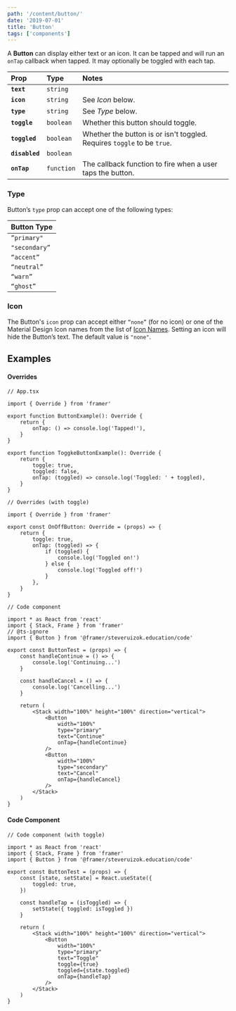 ```yaml
---
path: '/content/button/'
date: '2019-07-01'
title: 'Button'
tags: ['components']
---
```


A **Button** can display either text or an icon. It can be tapped and will run
an `onTap` callback when tapped. It may optionally be toggled with each tap.

| Prop           | Type       | Notes                                                                   |
| :------------- | :--------- | :---------------------------------------------------------------------- |
| **`text`**     | `string`   |                                                                         |
| **`icon`**     | `string`   | See _Icon_ below.                                                       |
| **`type`**     | `string`   | See _Type_ below.                                                       |
| **`toggle`**   | `boolean`  | Whether this button should toggle.                                      |
| **`toggled`**  | `boolean`  | Whether the button is or isn't toggled. Requires `toggle` to be `true`. |
| **`disabled`** | `boolean`  |                                                                         |
| **`onTap`**    | `function` | The callback function to fire when a user taps the button.              |

### Type

Button’s `type` prop can accept one of the following types:

| Button Type   |
| ------------- |
| `”primary"`   |
| `"secondary”` |
| `“accent”`    |
| `“neutral”`   |
| `“warn”`      |
| `“ghost”`     |

### Icon

The Button's `icon` prop can accept either `“none”` (for no icon) or one of the
Material Design Icon names from the list of [Icon Names](docs/IconNames). Setting an
icon will hide the Button’s text. The default value is `"none"`.

## Examples

#### Overrides

```tsx
// App.tsx

import { Override } from 'framer'

export function ButtonExample(): Override {
	return {
		onTap: () => console.log('Tapped!'),
	}
}

export function ToggkeButtonExample(): Override {
	return {
		toggle: true,
		toggled: false,
		onTap: (toggled) => console.log('Toggled: ' + toggled),
	}
}
```

```tsx
// Overrides (with toggle)

import { Override } from 'framer'

export const OnOffButton: Override = (props) => {
	return {
		toggle: true,
		onTap: (toggled) => {
			if (toggled) {
				console.log('Toggled on!')
			} else {
				console.log('Toggled off!')
			}
		},
	}
}
```

```tsx
// Code component

import * as React from 'react'
import { Stack, Frame } from 'framer'
// @ts-ignore
import { Button } from '@framer/steveruizok.education/code'

export const ButtonTest = (props) => {
	const handleContinue = () => {
		console.log('Continuing...')
	}

	const handleCancel = () => {
		console.log('Cancelling...')
	}

	return (
		<Stack width="100%" height="100%" direction="vertical">
			<Button
				width="100%"
				type="primary"
				text="Continue"
				onTap={handleContinue}
			/>
			<Button
				width="100%"
				type="secondary"
				text="Cancel"
				onTap={handleCancel}
			/>
		</Stack>
	)
}
```

#### Code Component

```tsx
// Code component (with toggle)

import * as React from 'react'
import { Stack, Frame } from 'framer'
import { Button } from '@framer/steveruizok.education/code'

export const ButtonTest = (props) => {
	const [state, setState] = React.useState({
		toggled: true,
	})

	const handleTap = (isToggled) => {
		setState({ toggled: isToggled })
	}

	return (
		<Stack width="100%" height="100%" direction="vertical">
			<Button
				width="100%"
				type="primary"
				text="Toggle"
				toggle={true}
				toggled={state.toggled}
				onTap={handleTap}
			/>
		</Stack>
	)
}
```
